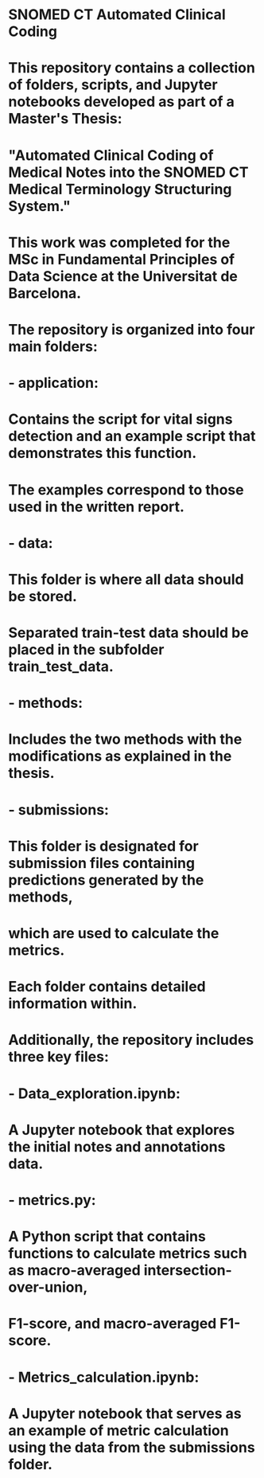 # SNOMED CT Automated Clinical Coding

# This repository contains a collection of folders, scripts, and Jupyter notebooks developed as part of a Master's Thesis:
# "Automated Clinical Coding of Medical Notes into the SNOMED CT Medical Terminology Structuring System."
# This work was completed for the MSc in Fundamental Principles of Data Science at the Universitat de Barcelona.

# The repository is organized into four main folders:

# - application: 
#   Contains the script for vital signs detection and an example script that demonstrates this function. 
#   The examples correspond to those used in the written report.

# - data: 
#   This folder is where all data should be stored. 
#   Separated train-test data should be placed in the subfolder train_test_data.

# - methods: 
#   Includes the two methods with the modifications as explained in the thesis.

# - submissions: 
#   This folder is designated for submission files containing predictions generated by the methods, 
#   which are used to calculate the metrics.

# Each folder contains detailed information within.

# Additionally, the repository includes three key files:

# - Data_exploration.ipynb: 
#   A Jupyter notebook that explores the initial notes and annotations data.

# - metrics.py: 
#   A Python script that contains functions to calculate metrics such as macro-averaged intersection-over-union, 
#   F1-score, and macro-averaged F1-score.

# - Metrics_calculation.ipynb: 
#   A Jupyter notebook that serves as an example of metric calculation using the data from the submissions folder.
